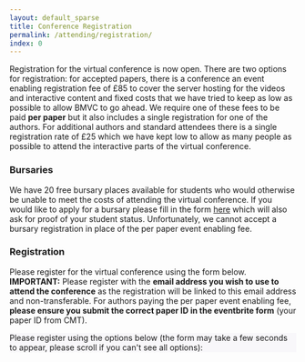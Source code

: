 ```yaml
---
layout: default_sparse
title: Conference Registration
permalink: /attending/registration/
index: 0
---
```


Registration for the virtual conference is now open. There are two options for registration: for accepted papers, there is a conference an event enabling registration fee of £85 to cover the server hosting for the videos and interactive content and fixed costs that we have tried to keep as low as possible to allow BMVC to go ahead. We require one of these fees to be paid <strong>per paper</strong> but it also includes a single registration for one of the authors. For additional authors and standard attendees there is a single registration rate of £25 which we have kept low to allow as many people as possible to attend the interactive parts of the virtual conference.

### Bursaries

We have 20 free bursary places available for students who would otherwise be unable to meet the costs of attending the virtual conference. If you would like to apply for a bursary please fill in the form [here](https://forms.gle/zhmYCWfRPckEFx2e8) which will also ask for proof of your student status. Unfortunately, we cannot accept a bursary registration in place of the per paper event enabling fee.

### Registration

Please register for the virtual conference using the form below. <strong>IMPORTANT:</strong> Please register with the <strong>email address you wish to use to attend the conference</strong> as the registration will be linked to this email address and non-transferable. For authors paying the per paper event enabling fee, <strong>please ensure you submit the correct paper ID in the eventbrite form</strong> (your paper ID from CMT).


<div class="container-fluid pb-3">
    <div class="card p-1" style="background: #F8F7FA">
        <div class="card-body mx-auto">
          Please register using the options below (the form may take a few seconds to appear, please scroll if you can't see all options):
        </div>
        <div id="eventbrite-widget-container-117309316323">
        </div>
    </div>
</div>

<script src="https://www.eventbrite.co.uk/static/widgets/eb_widgets.js"></script>

<script type="text/javascript">
    var exampleCallback = function() {
        console.log('Order complete!');
    };

    function getWidth() {
      if (self.innerWidth) {
        return self.innerWidth;
      }

      if (document.documentElement && document.documentElement.clientWidth) {
        return document.documentElement.clientWidth;
      }

      if (document.body) {
        return document.body.clientWidth;
      }
    }

    var height_to_use = 600;

    if (getWidth() < 1000) {
        height_to_use = 650;
    }

    if (getWidth() < 800) {
        height_to_use = 700;
    }

    if (getWidth() < 550) {
        height_to_use = 710;
    }

    window.EBWidgets.createWidget({
        // Required
        widgetType: 'checkout',
        eventId: '117309316323',
        iframeContainerId: 'eventbrite-widget-container-117309316323',

        // Optional
        iframeContainerHeight: height_to_use,  // Widget height in pixels. Defaults to a minimum of 425px if not provided
        onOrderComplete: exampleCallback  // Method called when an order has successfully completed
    });
</script> 
